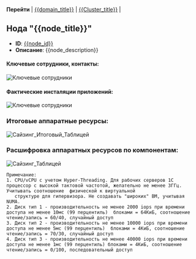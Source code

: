 **Перейти** 
| [{{domain_title}}](/entities/extended_application_card/extended_card_functional_cluster?id={{domain_id}}) 
| [{{Cluster_title}}](/entities/extended_application_card/extended_card_cluster?id={{Cluster_id}}) |

## Нода "{{node_title}}"
- **ID**: [{{node_id}}]({{node_link}})
- **Описание**: {{node_description}}

#### Ключевые сотрудники, контакты:

![Ключевые сотрудники](@document/Application.doc.KeyContacts?component={{node_id}})

#### Фактические инсталяции приложений:

![Ключевые сотрудники](@document/technology.doc.ListApplicationsInstalledOnNode?component={{node_id}})

### Итоговые аппаратные ресурсы:

![Сайзинг_Итоговый_Таблицей](@document/technology.doc.CharacteristicsNode.Total?node_id={{node_id}})

### Расшифровка аппаратных ресурсов по компонентам:

![Сайзинг_Таблицей](@document/technology.doc.CharacteristicsNode?node_id={{node_id}})

    Примечание:
    1. CPU/vCPU c учетом Hyper-Threading. Для рабочих серверов 1С процессор с высокой тактовой частотой, желательно не менее 3ГГц. Учитывать соотношение  физической к виртуальной 
       структуре для гипервизора. Не создавать "широких" ВМ, учитывая NUMA.
    2. Диск тип 1 - производительность не менее 2000 iops при времени доступа не менее 10мс (99 перцентиль)  блоками = 64КиБ, соотношение чтение/запись = 60/40, случайный доступ
    3. Диск тип 2 - производительность не менее 10000 iops при времени доступа не менее 5мс (99 перцентиль)  блоками = 4КиБ, соотношение чтение/запись = 70/30, случайный доступ
    4. Диск тип 3 - производительность не менее 40000 iops при времени доступа не менее 1мс (99 перцентиль) блоками = 4КиБ, соотношение чтение/запись = 0/100, последовательный доступ
